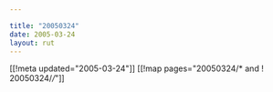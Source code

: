 ```yaml
---

title: "20050324"
date: 2005-03-24
layout: rut
---
```


[[!meta updated="2005-03-24"]]
[[!map pages="20050324/* and ! 20050324/*/*"]]

